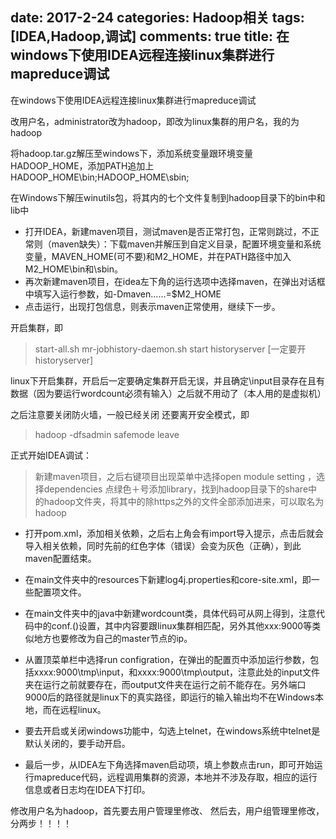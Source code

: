 ﻿date: 2017-2-24 
categories: Hadoop相关
tags: [IDEA,Hadoop,调试]
comments: true
title: 在windows下使用IDEA远程连接linux集群进行mapreduce调试
---

在windows下使用IDEA远程连接linux集群进行mapreduce调试

改用户名，administrator改为hadoop，即改为linux集群的用户名，我的为hadoop

将hadoop.tar.gz解压至windows下，添加系统变量跟环境变量 HADOOP_HOME，添加PATH追加上HADOOP_HOME\bin;HADOOP_HOME\sbin;

在Windows下解压winutils包，将其内的七个文件复制到hadoop目录下的bin中和lib中
 
 - 打开IDEA，新建maven项目，测试maven是否正常打包，正常则跳过，不正常则（maven缺失）：下载maven并解压到自定义目录，配置环境变量和系统变量，MAVEN_HOME(可不要)和M2_HOME，并在PATH路径中加入M2_HOME\bin和\sbin。
 - 再次新建maven项目，在idea左下角的运行选项中选择maven，在弹出对话框中填写入运行参数，如-Dmaven……=$M2_HOME
 - 点击运行，出现打包信息，则表示maven正常使用，继续下一步。

开启集群，即
>start-all.sh
mr-jobhistory-daemon.sh start historyserver [一定要开historyserver]

linux下开启集群，开启后一定要确定集群开启无误，并且确定\input目录存在且有数据（因为要运行wordcount必须有输入）之后就不用动了（本人用的是虚拟机）

之后注意要关闭防火墙，一般已经关闭
还要离开安全模式，即
>hadoop -dfsadmin safemode leave

正式开始IDEA调试：
>新建maven项目，之后右键项目出现菜单中选择open module setting ，选择dependencies
点绿色＋号添加library，找到hadoop目录下的share中的hadoop文件夹，将其中的除https之外的文件全部添加进来，可以取名为hadoop

 - 打开pom.xml，添加相关依赖，之后右上角会有import导入提示，点击后就会导入相关依赖，同时先前的红色字体（错误）会变为灰色（正确），到此maven配置结束。

 - 在main文件夹中的resources下新建log4j.properties和core-site.xml，即一些配置项文件。

 - 在main文件夹中的java中新建wordcount类，具体代码可从网上得到，注意代码中的conf.()设置，其中内容要跟linux集群相匹配，另外其他xxx:9000等类似地方也要修改为自己的master节点的ip。

 - 从置顶菜单栏中选择run configration，在弹出的配置页中添加运行参数，包括xxxx:9000\tmp\input，和xxxx:9000\tmp\output，注意此处的input文件夹在运行之前就要存在，而output文件夹在运行之前不能存在。另外端口9000后的路径就是linux下的真实路径，即运行的输入输出均不在Windows本地，而在远程linux。

 - 要去开启或关闭windows功能中，勾选上telnet，在windows系统中telnet是默认关闭的，要手动开启。

 - 最后一步，从IDEA左下角选择maven启动项，填上参数点击run，即可开始运行mapreduce代码，远程调用集群的资源，本地并不涉及存取，相应的运行信息或者日志均在IDEA下打印。

修改用户名为hadoop，首先要去用户管理里修改、
然后去，用户组管理里修改，分两步！！！！







